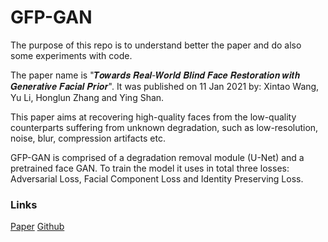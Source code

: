 # GFP-GAN
The purpose of this repo is to understand better the paper and do also some experiments with code.

The paper name is "𝑻𝒐𝒘𝒂𝒓𝒅𝒔 𝑹𝒆𝒂𝒍-𝑾𝒐𝒓𝒍𝒅 𝑩𝒍𝒊𝒏𝒅 𝑭𝒂𝒄𝒆 𝑹𝒆𝒔𝒕𝒐𝒓𝒂𝒕𝒊𝒐𝒏 𝒘𝒊𝒕𝒉 𝑮𝒆𝒏𝒆𝒓𝒂𝒕𝒊𝒗𝒆 𝑭𝒂𝒄𝒊𝒂𝒍 𝑷𝒓𝒊𝒐𝒓". It was published on 11 Jan 2021 by: Xintao Wang, Yu Li, Honglun Zhang and Ying Shan.

This paper aims at recovering high-quality faces from the low-quality counterparts suffering from unknown degradation, such as low-resolution, noise, blur, compression artifacts etc.

GFP-GAN is comprised of a degradation removal module (U-Net) and a pretrained face GAN. To train the model it uses in total three losses: Adversarial Loss, Facial Component Loss and Identity Preserving Loss.

### Links
[Paper](https://xinntao.github.io/projects/gfpgan)
[Github](https://github.com/TencentARC/GFPGAN)

